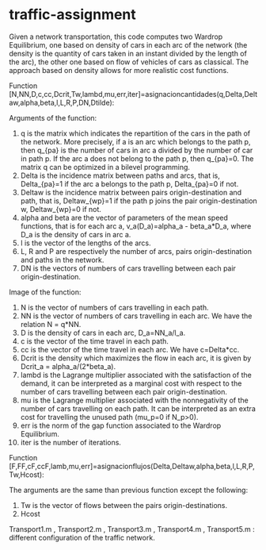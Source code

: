# traffic-assignment

Given a network transportation, this code computes two Wardrop Equilibrium, one based on density of cars in each arc of the network (the density is the quantity of 
cars taken in an instant divided by the length of the arc), the other one based on flow of vehicles of cars as classical. The approach based on density allows 
for more realistic cost functions. 

Function [N,NN,D,c,cc,Dcrit,Tw,lambd,mu,err,iter]=asignacioncantidades(q,Delta,Deltaw,alpha,beta,l,L,R,P,DN,Dtilde):

Arguments of the function:
1) q is the matrix which indicates the repartition of the cars in the path of the network. More precisely, if a is an arc which belongs to the path p, then q_{pa} is the number of cars in arc a divided by the number of car in path p. If the arc a does not belong to the path p, then q_{pa}=0. The matrix q can be optimized in a bilevel programming.
2) Delta is the incidence matrix between paths and arcs, that is, Delta_{pa}=1 if the arc a belongs to the path p, Delta_{pa}=0 if not.
3) Deltaw is the incidence matrix between pairs origin-destination and path, that is, Deltaw_{wp}=1 if the path p joins the pair origin-destination w, Deltaw_{wp}=0 if not.
4) alpha and beta are the vector of parameters of the mean speed functions, that is for each arc a, v_a(D_a)=alpha_a - beta_a*D_a, where D_a is the density of cars in arc a. 
5) l is the vector of the lengths of the arcs.
6) L, R and P are respectively the number of arcs, pairs origin-destination and paths in the network.
7) DN is the vectors of numbers of cars travelling between each pair origin-destination.

Image of the function:
1) N is the vector of numbers of cars travelling in each path.
2) NN is the vector of numbers of cars travelling in each arc. We have the relation N = q*NN.
3) D is the density of cars in each arc, D_a=NN_a/l_a.
4) c is the vector of the time travel in each path.
5) cc is the vector of the time travel in each arc. We have c=Delta*cc.
6) Dcrit is the density which maximizes the flow in each arc, it is given by Dcrit_a = alpha_a/(2*beta_a).
7) lambd is the Lagrange multiplier associated with the satisfaction of the demand, it can be interpreted as a marginal cost with respect to the number of cars travelling between each pair origin-destination.
8) mu is the Lagrange multiplier associated with the nonnegativity of the number of cars travelling on each path. It can be interpreted as an extra cost for travelling the unused path (mu_p=0 if N_p>0).
9) err is the norm of the gap function associated to the Wardrop Equilibrium.
10) iter is the number of iterations.

Function [F,FF,cF,ccF,lamb,mu,err]=asignacionflujos(Delta,Deltaw,alpha,beta,l,L,R,P,Tw,Hcost):

The arguments are the same than previous function except the following:
1) Tw is the vector of flows between the pairs origin-destinations.
3) Hcost 



Transport1.m , Transport2.m , Transport3.m , Transport4.m , Transport5.m : different configuration of the traffic network.

